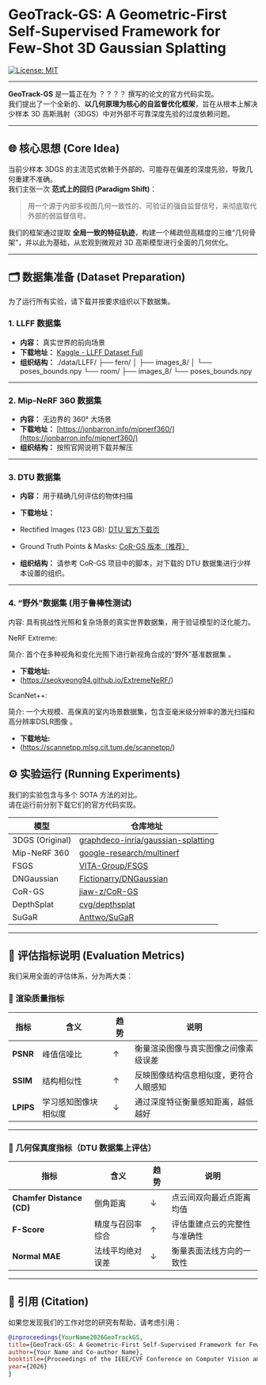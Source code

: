 # GeoTrack-GS: A Geometric-First Self-Supervised Framework for Few-Shot 3D Gaussian Splatting

[![License: MIT](https://img.shields.io/badge/License-MIT-yellow.svg)](https://opensource.org/licenses/MIT)

---

**GeoTrack-GS** 是一篇正在为 ？？？？ 撰写的论文的官方代码实现。  
我们提出了一个全新的、**以几何原理为核心的自监督优化框架**，旨在从根本上解决少样本 3D 高斯溅射（3DGS）中对外部不可靠深度先验的过度依赖问题。

---

## 🌐 核心思想 (Core Idea)

当前少样本 3DGS 的主流范式依赖于外部的、可能存在偏差的深度先验，导致几何重建不准确。  
我们主张一次 **范式上的回归 (Paradigm Shift)**：  
> 用一个源于内部多视图几何一致性的、可验证的强自监督信号，来彻底取代外部的弱监督信号。

我们的框架通过提取 **全局一致的特征轨迹**，构建一个稀疏但高精度的三维“几何骨架”，并以此为基础，从宏观到微观对 3D 高斯模型进行全面的几何优化。

---

## 🗂️ 数据集准备 (Dataset Preparation)

为了运行所有实验，请下载并按要求组织以下数据集。

### 1. LLFF 数据集
- **内容：** 真实世界的前向场景  
- **下载地址：** [Kaggle - LLFF Dataset Full](https://www.kaggle.com/datasets/arenagrenade/llff-dataset-full)  
- **组织结构：**
./data/LLFF/
├── fern/
│ ├── images_8/
│ └── poses_bounds.npy
└── room/
├── images_8/
└── poses_bounds.npy

---

### 2. Mip-NeRF 360 数据集
- **内容：** 无边界的 360° 大场景  
- **下载地址：** [https://jonbarron.info/mipnerf360/](https://jonbarron.info/mipnerf360/)  
- **组织结构：** 按照官网说明下载并解压

---

### 3. DTU 数据集
- **内容：** 用于精确几何评估的物体扫描  
- **下载地址：**  
- Rectified Images (123 GB): [DTU 官方下载页](https://roboimagedata.compute.dtu.dk/?page_id=36)  
- Ground Truth Points & Masks: [CoR-GS 版本（推荐）](https://github.com/jiaw-z/CoR-GS)  

- **组织结构：**
请参考 CoR-GS 项目中的脚本，对下载的 DTU 数据集进行少样本设置的组织。

---

###  4. “野外”数据集 (用于鲁棒性测试)
内容: 具有挑战性光照和复杂场景的真实世界数据集，用于验证模型的泛化能力。

NeRF Extreme:

简介: 首个在多种视角和变化光照下进行新视角合成的“野外”基准数据集 。   

- **下载地址:**
- (https://seokyeong94.github.io/ExtremeNeRF/)

ScanNet++:

简介: 一个大规模、高保真的室内场景数据集，包含亚毫米级分辨率的激光扫描和高分辨率DSLR图像 。

- **下载地址:**
- (https://scannetpp.mlsg.cit.tum.de/scannetpp/)



## ⚙️ 实验运行 (Running Experiments)

我们的实验包含与多个 SOTA 方法的对比。  
请在运行前分别下载它们的官方代码实现。

| 模型 | 仓库地址 |
|------|-----------|
| 3DGS (Original) | [graphdeco-inria/gaussian-splatting](https://github.com/graphdeco-inria/gaussian-splatting) |
| Mip-NeRF 360 | [google-research/multinerf](https://github.com/google-research/multinerf) |
| FSGS | [VITA-Group/FSGS](https://github.com/VITA-Group/FSGS) |
| DNGaussian | [Fictionarry/DNGaussian](https://github.com/Fictionarry/DNGaussian) |
| CoR-GS | [jiaw-z/CoR-GS](https://github.com/jiaw-z/CoR-GS) |
| DepthSplat | [cvg/depthsplat](https://github.com/cvg/depthsplat) |
| SuGaR | [Anttwo/SuGaR](https://github.com/Anttwo/SuGaR) |

---

## 📏 评估指标说明 (Evaluation Metrics)

我们采用全面的评估体系，分为两大类：

### 🔹 渲染质量指标

| 指标 | 含义 | 趋势 | 说明 |
|------|------|------|------|
| **PSNR** | 峰值信噪比 | ↑ | 衡量渲染图像与真实图像之间像素级误差 |
| **SSIM** | 结构相似性 | ↑ | 反映图像结构信息相似度，更符合人眼感知 |
| **LPIPS** | 学习感知图像块相似度 | ↓ | 通过深度特征衡量感知距离，越低越好 |

---

### 🔹 几何保真度指标（DTU 数据集上评估）

| 指标 | 含义 | 趋势 | 说明 |
|------|------|------|------|
| **Chamfer Distance (CD)** | 倒角距离 | ↓ | 点云间双向最近点距离均值 |
| **F-Score** | 精度与召回率综合 | ↑ | 评估重建点云的完整性与准确性 |
| **Normal MAE** | 法线平均绝对误差 | ↓ | 衡量表面法线方向的一致性 |

---

## 🧾 引用 (Citation)

如果您发现我们的工作对您的研究有帮助，请考虑引用：

```bibtex
@inproceedings{YourName2026GeoTrackGS,
title={GeoTrack-GS: A Geometric-First Self-Supervised Framework for Few-Shot 3D Gaussian Splatting},
author={Your Name and Co-author Name},
booktitle={Proceedings of the IEEE/CVF Conference on Computer Vision and Pattern Recognition (CVPR)},
year={2026}
}


